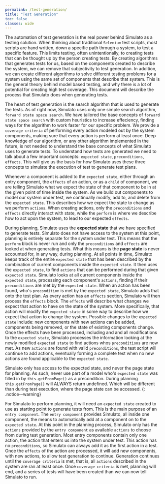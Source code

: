 ```yaml
---
permalink: /test-generation/
title: "Test Generation"
toc: false
classes: wide
---
```


The automation of test generation is the real power behind Simulato as a testing solution. When thinking about traditional `Selenium` test scripts, most scripts are hand written, down a specific path through a system, to test a specific feature. This limits testing, often unintentionally, to creating tests that can be thought up by the person creating tests. By creating algorithms that generates tests for us, based on the components created to describe the system, we can remove that subjectivity to test generation. In addition, we can create different algorithms to solve different testing problems for a system using the same set of components that describe that system. This is the general theory behind model based testing, and why there is a lot of potential for creating high test coverage.  This document will describe the process that Simulato does when generating tests.

The heart of test generation is the search algorithm that is used to generate the tests. As of right now, Simulato uses only one simple search algorithm, `forward state space search`.  We have tailored the base concepts of `forward state space search` with custom heuristics to increase effeciency, finding ways for the algorithm to work faster for our specific problem. We provide a `coverage criteria` of performing every action modeled out by the system components, making sure that every action is perform at least once.  Deep knowledge of our algorithm, or any other algorithm implemented in the future, is not needed to understand the base concepts of what Simulato uses to generate tests.  To understand how tests are generated we need to talk about a few important concepts: `expected state`, `preconditions`, `effects`. This will give us the basis for how Simulato uses these three concepts to simulate the execution of test to generate test plans.

Whenever a component is added to the `expected state`, either through an entry component, the `effects` of an action, or as a `child` of component, we are telling Simulato what we expect the state of that component to be in at the given point of time inside the system. As we build out components to model our system under test, we continually modify, add to, and delete from the `expected state`. This describes how we expect the state to change as we perform `actions`.  When creating actions, only the `preconditions` and `effects` directly interact with state, while the `perform` is where we describe how to act upon the system, to lead to our expected `effects`.  

During planning, Simulato uses the **expected state** that we have specified to generate tests. Simulato does not have access to the system at this point, planning is entirely separate for the system under test. This means that the `perform` block is never run and only the `preconditions` and `effects` are looked at when generating tests. What this means is the **page state** is never accounted for, in any way, during planning. At all points in time, Simulato keeps track of the entire `expected state` that has been described by the combination of current components inside the `expected state`.  It then uses the `expected state`, to find `actions` that can be performed during that given `expected state`. Simulato looks at all current components inside the `expected state`, processing each component's `actions`, finding if their `preconditions` are met by the `expected state`. When an action has been found, who's `precondition` is met by the `expected state`, Simulato adds that onto the test plan. As every action has an `effects` section, Simulato will then process the `effects` block. The `effects` will describe what changes we expect that action to have on the state of the system. More specifically, that action will modify the `expected state` in some way to describe how we expect that action to change the system. Possible changes to the `expected state` include: new components with new actions can be added, components being removed, or the state of existing components change. Once the effects have been processed, including and and all modifications to the `expected state`, Simulato processes the information looking at the newly modified `expected state` to find actions whos `preconditions` are now met. As new `actions` are found with valid `preconditions`, the test script will continue to add actions, eventually forming a complete test when no new actions are found applicable to the `expected state`.

Simulato only has access to the expected state, and never the page state for planning. As such, never use part of a model who's `expected state` was filled in by `this.getFromPage()` as a precondition. During planning `this.getFromPage()` will ALWAYS return undefined. Which will be different than during test execution, where the page state can be accessed.
{: .notice--warning}

For Simulato to perform planning, it will need an `expected state` created to use as starting point to generate tests from. This is the main purpose of an `entry component`.  The `entry component` provides Simulato, all inside one component, the means to automatically add at a component on to the `expected state`.  At this point in the planning process, Simulato only has the `actions` provided by the `entry component` as available `actions` to choose from during test generation. Most entry components contain only one action, the action that enters us into the system under test. This action has no `preconditions`, so Simulato can always add it as the first action in a test. Once the `effects` of the action are processed, it will add new components, with new actions, to allow test generation to continue. Generation continues until the `coverage criteria` is met, that is, all `actions` described in the system are ran at least once. Once `coverage criteria` is met, planning will end, and a series of tests will have been created than we can now tell Simulato to run.
